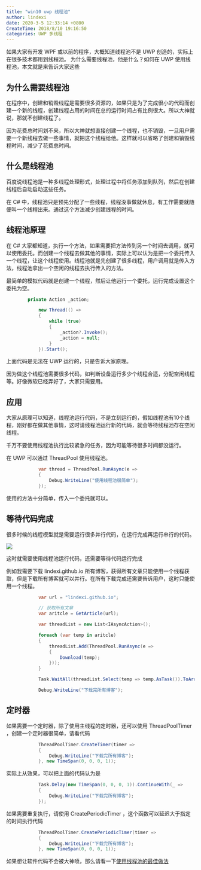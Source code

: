```yaml
---
title: "win10 uwp 线程池"
author: lindexi
date: 2020-3-5 12:33:14 +0800
CreateTime: 2018/8/10 19:16:50
categories: UWP 多线程
---
```


如果大家有开发 WPF 或以前的程序，大概知道线程池不是 UWP 创造的，实际上在很多技术都用到线程池。
为什么需要线程池，他是什么？如何在 UWP 使用线程池，本文就是来告诉大家这些

<!--more-->


<!-- CreateTime:2018/8/10 19:16:50 -->

<!-- csdn -->
<div id="toc"></div>
<!-- 标签：UWP，多线程 -->

## 为什么需要线程池

在程序中，创建和销毁线程是需要很多资源的，如果只是为了完成很小的代码而创建一个新的线程，创建线程占用的时间在总的运行时间占有比例很大。所以大神就说，那就不创建线程了。

因为花费总时间划不来，所以大神就想直接创建一个线程，也不销毁，一旦用户需要一个新线程去做一些事情，就把这个线程给他。这样就可以省略了创建和销毁线程时间，减少了花费总时间。

## 什么是线程池

百度说线程池是一种多线程处理形式，处理过程中将任务添加到队列，然后在创建线程后自动启动这些任务。

在 C# 中，线程池只是预先分配了一些线程，线程没事做就休息，有工作需要就随便叫一个线程出来。通过这个方法减少创建线程的时间。
 
## 线程池原理

在 C# 大家都知道，执行一个方法，如果需要把方法传到另一个时间去调用，就可以使用委托。而创建一个线程去做其他的事情，实际上可以认为是把一个委托传入一个线程，让这个线程使用。线程池就是先创建了很多线程，用户调用就是传入方法，线程池拿出一个空闲的线程去执行传入的方法。

最简单的模拟代码就是创建一个线程，然后让他运行一个委托，运行完成设置这个委托为空。

```csharp
        private Action _action;

            new Thread(() =>
            {
                while (true)
                {
                    _action?.Invoke();
                    _action = null;
                }
            }).Start();
```

上面代码是无法在 UWP 运行的，只是告诉大家原理。
 
因为做这个线程池需要很多代码，如判断设备运行多少个线程合适，分配空闲线程等。好像微软已经弄好了，大家只需要用。

## 应用

大家从原理可以知道，线程池运行代码，不是立刻运行的，假如线程池有10个线程，刚好都在做其他事情，这时请线程池运行新的代码，就会等待线程池存在空闲线程。

千万不要使用线程池执行比较紧急的任务，因为可能等待很多时间都没运行。

在 UWP 可以通过 ThreadPool 使用线程池。

```csharp
            var thread = ThreadPool.RunAsync(e =>
            {
                Debug.WriteLine("使用线程池很简单");
            });
```

使用的方法十分简单，传入一个委托就可以。

## 等待代码完成

很多时候的线程模型就是需要运行很多并行代码，在运行完成再运行串行的代码。

![](http://image.acmx.xyz/lindexi%2F2018515193336896.jpg)

这时就需要使用线程池运行代码，还需要等待代码运行完成

例如我需要下载 lindexi.github.io 所有博客，获得所有文章只能使用一个线程获取，但是下载所有博客就可以并行。在所有下载完成还需要告诉用户，这时只能使用一个线程。

```csharp
            var url = "lindexi.github.io";

            // 获取所有文章
            var aritcle = GetArticle(url);

            var threadList = new List<IAsyncAction>();

            foreach (var temp in aritcle)
            {
                threadList.Add(ThreadPool.RunAsync(e =>
                {
                    Download(temp);
                }));
            }

            Task.WaitAll(threadList.Select(temp => temp.AsTask()).ToArray());

            Debug.WriteLine("下载完所有博客");
```

## 定时器

如果需要一个定时器，除了使用主线程的定时器，还可以使用 ThreadPoolTimer ，创建一个定时器很简单，请看代码

```csharp
            ThreadPoolTimer.CreateTimer(timer =>
            {
                Debug.WriteLine("下载完所有博客");
            }, new TimeSpan(0, 0, 0, 1));
```

实际上从效果，可以把上面的代码认为是

```csharp
            Task.Delay(new TimeSpan(0, 0, 0, 1)).ContinueWith(_ =>
            {
                Debug.WriteLine("下载完所有博客");
            });
```

如果需要重复执行，请使用 CreatePeriodicTimer ，这个函数可以延迟大于指定的时间执行代码

```csharp
            ThreadPoolTimer.CreatePeriodicTimer(timer =>
            {
                Debug.WriteLine("下载完所有博客");
            }, new TimeSpan(0, 0, 0, 1));
```

如果想让软件代码不会被大神喷，那么请看一下[使用线程池的最佳做法](https://docs.microsoft.com/zh-cn/windows/uwp/threading-async/best-practices-for-using-the-thread-pool )


